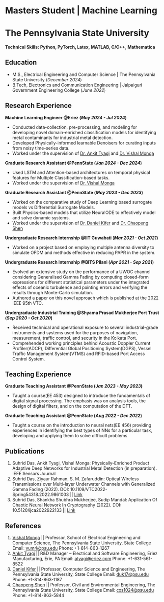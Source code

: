 # Masters Student | Machine Learning
# The Pennsylvania State University

#### Technical Skills: Python, PyTorch, Latex, MATLAB, C/C++, Mathematica

## Education					       		
- M.S., Electrical Engineering and Computer Science	| The Pennsylvania State University (_December 2024_)	 			        		
- B.Tech, Electronics and Communication Engineering | Jalpaiguri Government Engineering College (_June 2022_)

## Research Experience
**Machine Learning Engineer @Eriez (_May 2024 - Jul 2024_)**
- Conducted data-collection, pre-processing, and modeling for developing novel domain-enriched classification models for identifying metal contaminants for industrial metal detection. 
- Developed Physically-informed learnable Denoisers for curating inputs from noisy time-series data.
- Worked under the supervision of [Dr. Ankit Tyagi](https://www.linkedin.com/in/antyagi5/) and [Dr. Vishal Monga](https://www.linkedin.com/in/vishal-monga-a639153/)

**Graduate Research Assistant @PennState (_Jan 2024 - Dec 2024_)**
- Used LSTM and Attention-based architectures on temporal physical features for Multiple Classification-based tasks.
- Worked under the supervision of [Dr. Vishal Monga](https://www.linkedin.com/in/vishal-monga-a639153/)

**Graduate Research Assistant @PennState (_May 2023 - Dec 2023_)**
- Worked on the comparative study of Deep Learning based surrogate models vs Differential Surrogate Models.
- Built Physics-based models that utilize NeuralODE to effectively model and solve dynamic systems.
- Worked under the supervision of [Dr. Daniel Kifer](https://www.linkedin.com/in/danielkifer/) and [Dr. Chaopeng Shen](https://www.linkedin.com/in/chaopeng/)

**Undergraduate Research Internship @IIT Guwahati (_Mar 2021 - Oct 2021_)**
- Worked on a project based on employing multiple antenna diversity to simulate OFDM and methods effective in reducing PAPR in the system. 

**Undergraduate Research Internship @BITS Pilani (_Apr 2021 - Sep 2021_)**
- Evolved an extensive study on the performance of a UWOC channel considering Generalised Gamma Fading by computing closed-form expressions for different statistical parameters under the integrated effects of oceanic turbulence and pointing errors and verifying the results through Monte-Carlo simulation.
- Authored a paper on this novel approach which is published at the 2022 IEEE 95th VTC.

**Undergraduate Industrial Training @Shyama Prasad Mukherjee Port Trust (_Sep 2020 - Oct 2020_)**
- Received technical and operational exposure to several industrial-grade instruments and systems used for the purposes of navigation, measurement, traffic control, and security in the Kolkata Port.
- Comprehended working principles behind Acoustic Doppler Current Profiler(ADCP), Differential Global Positioning System(DGPS), Vessel Traffic Management System(VTMS) and RFID-based Port Access Control System.

## Teaching Experience
**Graduate Teaching Assistant @PennState (_Jan 2023 - May 2023_)**
- Taught a course(EE 453) designed to introduce the fundamentals of digital signal processing. The emphasis was on analysis tools, the design of digital filters, and on the computation of the DFT.

**Graduate Teaching Assistant @PennState (_Aug 2022 - Dec 2022_)**
- Taught a course on the introduction to neural nets(EE 456) providing experiences in identifying the best types of NNs for a particular task, developing and applying them to solve difficult problems.

## Publications
1. Suhrid Das, Ankit Tyagi, Vishal Monga: Physically-Enriched Product Adaptive Deep Networks for Industrial Metal Detection (in preparation). IEEE Sensors Journal 
2. Suhrid Das, Ziyaur Rahman, S. M. Zafaruddin: Optical Wireless Transmissions over Multi-layer Underwater Channels with Generalized Gamma Fading (2022). DOI: 10.1109/VTC2022-Spring54318.2022.9861003 || [Link](https://ieeexplore.ieee.org/abstract/document/9861003)
3. Suhrid Das, Shankha Shubhra Mukherjee, Sudip Mandal: Application Of Chaotic Neural Network In Cryptography (2022). DOI: 10.5120/ijca2022922133 || [Link](https://www.ijcaonline.org/archives/volume184/number13/32388-2022922133/)

## References
1. [Vishal Monga](https://www.eecs.psu.edu/departments/directory-detail-g.aspx?q=VUM4) || Professor, School of Electrical Engineering and Computer Science, The Pennsylvania State University, State College Email: vum4@psu.edu Phone: +1-814-863-1267
2. [Ankit Tyagi](https://www.linkedin.com/in/antyagi5/) || R&D Manager – Electrical and Software Engineering, Eriez Manufacturing, Erie, PA Email: atyagi@eriez.com Phone: +1-631-561-8522
3. [Daniel Kifer](https://www.cse.psu.edu/~duk17/) || Professor, Computer Science and Engineering, The Pennsylvania State University, State College Email: duk17@psu.edu Phone: +1-814-863-1187
4. [Chaopeng Shen](https://water.engr.psu.edu/shen/) || Professor, Civil and Environmental Engineering, The Pennsylvania State University, State College Email: cxs1024@psu.edu Phone: +1-814-863-5844
   

   

